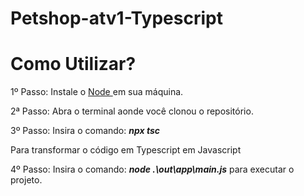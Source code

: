 # Petshop-atv1-Typescript


# Como Utilizar?

1º Passo: Instale o <a href="https://nodejs.org/">Node </a> em sua máquina.

2ª Passo: Abra o terminal aonde você clonou o repositório.

3º Passo: Insira o comando: ___npx tsc___

Para transformar o código em Typescript em Javascript

4º Passo: Insira o comando: ___node .\out\app\main.js___ para executar o projeto.